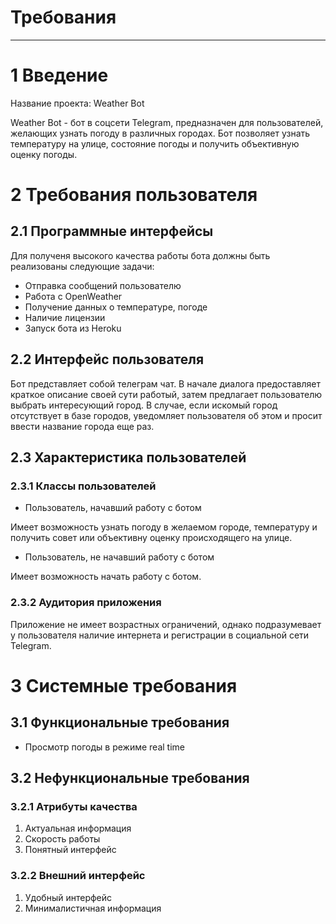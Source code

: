 # Требования
---

# 1 Введение
Название проекта: Weather Bot

Weather Bot - бот в соцсети Telegram, предназначен для пользователей, желающих узнать погоду в различных городах. 
Бот позволяет узнать температуру на улице, состояние погоды и получить объективную оценку погоды.

# 2 Требования пользователя

## 2.1 Программные интерфейсы

Для полученя высокого качества работы бота должны быть реализованы следующие задачи:
* Отправка сообщений пользователю
* Работа с OpenWeather
* Получение данных о температуре, погоде
* Наличие лицензии
* Запуск бота из Heroku

## 2.2 Интерфейс пользователя

Бот представляет собой телеграм чат.
В начале диалога предоставляет краткое описание своей сути работый, затем предлагает пользователю выбрать интересующий город. В случае, если искомый город отсутствует в базе городов, уведомляет пользователя об этом и просит ввести название города еще раз.

## 2.3 Характеристика пользователей

### 2.3.1 Классы пользователей
* Пользователь, начавший работу с ботом 

Имеет возможность узнать погоду в желаемом городе, температуру и получить совет или объективну оценку происходящего на улице.

* Пользователь, не начавший работу с ботом 

Имеет возможность начать работу с ботом.

### 2.3.2 Аудитория приложения

Приложение не имеет возрастных ограничений, однако подразумевает у пользователя наличие интернета и регистрации в социальной сети Telegram.

# 3 Системные требования

## 3.1 Функциональные требования

*    Просмотр погоды в режиме real time

## 3.2 Нефункциональные требования

### 3.2.1 Атрибуты качества

1.    Актуальная информация 
2.    Скорость работы 
3.    Понятный интерфейс

### 3.2.2 Внешний интерфейс

1.    Удобный интерфейс
2.    Минималистичная информация
